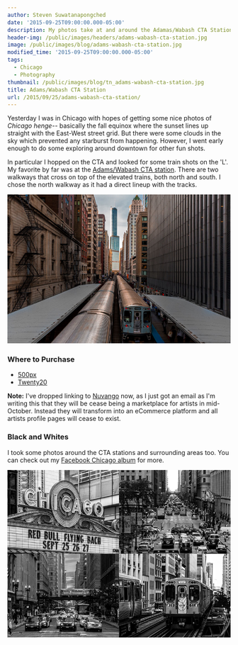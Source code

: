 ```yaml
---
author: Steven Suwatanapongched
date: '2015-09-25T09:00:00.000-05:00'
description: My photos take at and around the Adamas/Wabash CTA Station in Chicago.
header-img: /public/images/headers/adams-wabash-cta-station.jpg
image: /public/images/blog/adams-wabash-cta-station.jpg
modified_time: '2015-09-25T09:00:00.000-05:00'
tags:
  - Chicago
  - Photography
thumbnail: /public/images/blog/tn_adams-wabash-cta-station.jpg
title: Adams/Wabash CTA Station
url: /2015/09/25/adams-wabash-cta-station/
---
```



Yesterday I was in Chicago with hopes of getting some nice photos of *Chicago henge*-- basically the fall equinox where the sunset lines up straight with the East-West street grid. But there were some clouds in the sky which prevented any starburst from happening. However, I went early enough to do some exploring around downtown for other fun shots.

In particular I hopped on the CTA and looked for some train shots on the 'L'. My favorite by far was at the [Adams/Wabash CTA station](http://www.transitchicago.com/travel_information/station.aspx?StopId=14). There are two walkways that cross on top of the elevated trains, both north and south. I chose the north walkway as it had a direct lineup with the tracks.

![Adams/Wabash CTA Station](/public/images/blog/adams-wabash-cta-station.jpg)

### Where to Purchase

* [500px](https://500px.com/photo/122912847/adams-wabash-cta-station-by-steven-suwatanapongched)
* [Twenty20](https://www.twenty20.com/photos/28ff2f7f-990b-47f5-907e-0ee1bfad6f41)

**Note:** I've dropped linking to [Nuvango](http://nuvango.com/) now, as I just got an email as I'm writing this that they will be cease being a marketplace for artists in mid-October. Instead they will transform into an eCommerce platform and all artists profile pages will cease to exist.

### Black and Whites

I took some photos around the CTA stations and surrounding areas too. You can check out my [Facebook Chicago album](https://www.facebook.com/media/set/?set=a.951834838214874.1073741896.408588035872893&type=3) for more.

![CTA Station Black and White](/public/images/blog/chicago-black-and-white-collage.jpg)